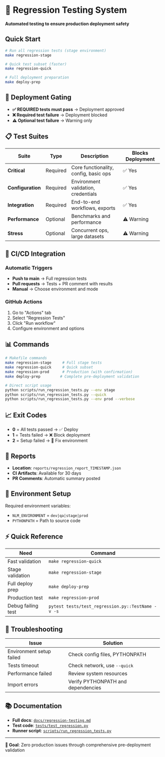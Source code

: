 # 🧪 Regression Testing System

**Automated testing to ensure production deployment safety**

## Quick Start

```bash
# Run all regression tests (stage environment)
make regression-stage

# Quick test subset (faster)
make regression-quick

# Full deployment preparation
make deploy-prep
```

## 🚦 Deployment Gating

- **✅ REQUIRED tests must pass** → Deployment approved
- **❌ Required test failure** → Deployment blocked  
- **⚠️ Optional test failure** → Warning only

## 📋 Test Suites

| Suite | Type | Description | Blocks Deployment |
|-------|------|-------------|-------------------|
| **Critical** | Required | Core functionality, config, basic ops | ✅ Yes |
| **Configuration** | Required | Environment validation, credentials | ✅ Yes |
| **Integration** | Required | End-to-end workflows, exports | ✅ Yes |
| **Performance** | Optional | Benchmarks and performance | ⚠️ Warning |
| **Stress** | Optional | Concurrent ops, large datasets | ⚠️ Warning |

## 🚀 CI/CD Integration

### Automatic Triggers
- **Push to main** → Full regression tests
- **Pull requests** → Tests + PR comment with results
- **Manual** → Choose environment and mode

### GitHub Actions
1. Go to "Actions" tab
2. Select "Regression Tests"  
3. Click "Run workflow"
4. Configure environment and options

## 📊 Commands

```bash
# Makefile commands
make regression-stage     # Full stage tests
make regression-quick     # Quick subset
make regression-prod      # Production (with confirmation)
make deploy-prep         # Complete pre-deployment validation

# Direct script usage
python scripts/run_regression_tests.py --env stage
python scripts/run_regression_tests.py --quick
python scripts/run_regression_tests.py --env prod --verbose
```

## 📈 Exit Codes

- **0** = All tests passed → ✅ Deploy
- **1** = Tests failed → ❌ Block deployment
- **2** = Setup failed → 🔧 Fix environment

## 📄 Reports

- **Location**: `reports/regression_report_TIMESTAMP.json`
- **CI Artifacts**: Available for 30 days
- **PR Comments**: Automatic summary posted

## 🔧 Environment Setup

Required environment variables:
- `NLM_ENVIRONMENT` = `dev|qa|stage|prod`
- `PYTHONPATH` = Path to source code

## ⚡ Quick Reference

| Need | Command |
|------|---------|
| Fast validation | `make regression-quick` |
| Stage validation | `make regression-stage` |
| Full deploy prep | `make deploy-prep` |
| Production test | `make regression-prod` |
| Debug failing test | `pytest tests/test_regression.py::TestName -v -s` |

## 🚨 Troubleshooting

| Issue | Solution |
|-------|----------|
| Environment setup failed | Check config files, PYTHONPATH |
| Tests timeout | Check network, use `--quick` |
| Performance failed | Review system resources |
| Import errors | Verify PYTHONPATH and dependencies |

## 📚 Documentation

- **Full docs**: [`docs/regression-testing.md`](docs/regression-testing.md)
- **Test code**: [`tests/test_regression.py`](tests/test_regression.py)
- **Runner script**: [`scripts/run_regression_tests.py`](scripts/run_regression_tests.py)

---

**🎯 Goal**: Zero production issues through comprehensive pre-deployment validation 